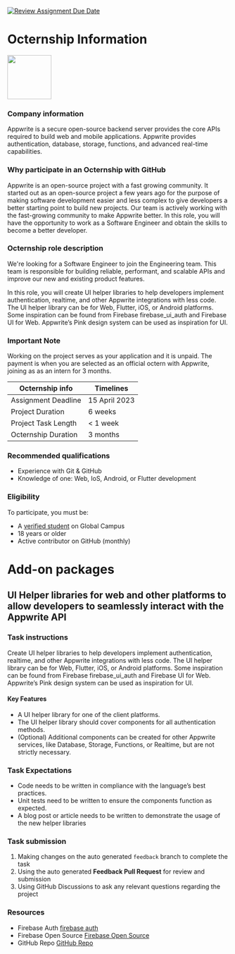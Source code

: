 [![Review Assignment Due Date](https://classroom.github.com/assets/deadline-readme-button-8d59dc4de5201274e310e4c54b9627a8934c3b88527886e3b421487c677d23eb.svg)](https://classroom.github.com/a/rJczdeWq)
# Octernship Information
<img src="https://appwrite.io/images-ee/press/logo-1.svg" width="100">

### Company information 
Appwrite is a secure open-source backend server provides the core APIs required to build web and mobile applications. Appwrite provides authentication, database, storage, functions, and advanced real-time capabilities.

### Why participate in an Octernship with GitHub
Appwrite is an open-source project with a fast growing community. It started out as an open-source project a few years ago for the purpose of making software development easier and less complex to give developers a better starting point to build new projects. Our team is actively working with the fast-growing community to make Appwrite better.
In this role, you will have the opportunity to work as a Software Engineer and obtain the skills to become a better developer.


### Octernship role description
We're looking for a Software Engineer to join the Engineering team. This team is responsible for building reliable, performant, and scalable APIs and improve our new and existing product features.

In this role, you will create UI helper libraries to help developers implement authentication, realtime, and other Appwrite integrations with less code. The UI helper library can be for Web, Flutter, iOS, or Android platforms. Some inspiration can be found from Firebase firebase_ui_auth and Firebase UI for Web. Appwrite’s Pink design system can be used as inspiration for UI.

### Important Note
Working on the project serves as your application and it is unpaid. The payment is when you are selected as an official octern with Appwrite, joining as as an intern for 3 months.


| Octernship info      | Timelines             |
| -------------        | --------------        |
| Assignment Deadline  | 15 April 2023         |
| Project Duration     | 6 weeks               |
| Project Task Length  | < 1 week              |
| Octernship Duration  | 3 months              |


### Recommended qualifications
- Experience with Git & GitHub
- Knowledge of one: Web, IoS, Android, or Flutter development

### Eligibility
To participate, you must be:
* A [verified student](https://education.github.com/discount_requests/pack_application) on Global Campus
* 18 years or older
* Active contributor on GitHub (monthly)

# Add-on packages
## UI Helper libraries for web and other platforms to allow developers to seamlessly interact with the Appwrite API

### Task instructions
Create UI helper libraries to help developers implement authentication, realtime, and other Appwrite integrations with less code. The UI helper library can be for Web, Flutter, iOS, or Android platforms. Some inspiration can be found from Firebase firebase_ui_auth and Firebase UI for Web. Appwrite’s Pink design system can be used as inspiration for UI.

#### Key Features
- A UI helper library for one of the client platforms. 
- The UI helper library should cover components for all authentication methods. 
- (Optional) Additional components can be created for other Appwrite services, like Database, Storage, Functions, or Realtime, but are not strictly necessary.


### Task Expectations
- Code needs to be written in compliance with the language’s best practices.
- Unit tests need to be written to ensure the components function as expected.
- A blog post or article needs to be written to demonstrate the usage of the new helper libraries

### Task submission
1. Making changes on the auto generated `feedback` branch to complete the task
2. Using the auto generated **Feedback Pull Request** for review and submission
3. Using GitHub Discussions to ask any relevant questions regarding the project

### Resources
- Firebase Auth [firebase auth](https://pub.dev/packages/firebase_ui_auth)
- Firebase Open Source [Firebase Open Source](https://firebaseopensource.com/projects/firebase/firebaseui-web/)
- GitHub Repo [GitHub Repo](https://github.com/appwrite/rfc)
